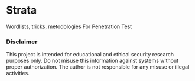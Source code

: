 # Strata
Wordlists, tricks, metodologies For Penetration Test

### Disclaimer
This project is intended for educational and ethical security research purposes only. Do not misuse this information against systems without proper authorization. The author is not responsible for any misuse or illegal activities.
